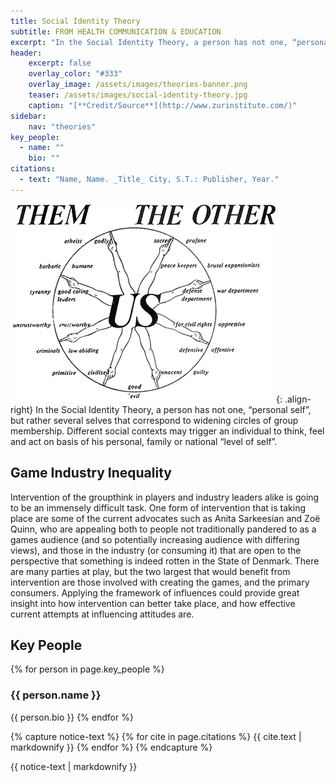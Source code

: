 ```yaml
---
title: Social Identity Theory
subtitle: FROM HEALTH COMMUNICATION & EDUCATION
excerpt: "In the Social Identity Theory, a person has not one, “personal self”, but rather several selves that correspond to widening circles of group membership."
header:
    excerpt: false
    overlay_color: "#333"
    overlay_image: /assets/images/theories-banner.png
    teaser: /assets/images/social-identity-theory.jpg
    caption: "[**Credit/Source**](http://www.zurinstitute.com/)"
sidebar:
    nav: "theories"
key_people:
  - name: ""
    bio: ""
citations:
  - text: "Name, Name. _Title_ City, S.T.: Publisher, Year."
---
```


![social identity theory](/assets/images/social-identity-theory.jpg){: .align-right}
In the Social Identity Theory, a person has not one, “personal self”, but rather several selves that correspond to widening circles of group membership. Different social contexts may trigger an individual to think, feel and act on basis of his personal, family or national “level of self”.

## Game Industry Inequality
Intervention of the groupthink in players and industry leaders alike is going to be an immensely difficult task. One form of intervention that is taking place are some of the current advocates such as Anita Sarkeesian and Zoë Quinn, who are appealing both to people not traditionally pandered to as a games audience (and so potentially increasing audience with differing views), and those in the industry (or consuming it) that are open to the perspective that something is indeed rotten in the State of Denmark. There are many parties at play, but the two largest that would benefit from intervention are those involved with creating the games, and the primary consumers. Applying the framework of influences could provide great insight into how intervention can better take place, and how effective current attempts at influencing attitudes are.

## Key People
{% for person in page.key_people %}
### {{ person.name }}
{{ person.bio }}
{% endfor %}

{% capture notice-text %}
{% for cite in page.citations %}
{{ cite.text | markdownify }}
{% endfor %}
{% endcapture %}

<div class="notice--primary">
    {{ notice-text | markdownify }}
</div>

<!--[Theory Details](https://www.utwente.nl/cw/theorieenoverzicht/Theory%20Clusters/Interpersonal%20Communication%20and%20Relations/Social_Identity_Theory/)-->